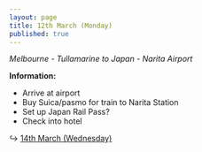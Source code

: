 ```yaml
---
layout: page
title: 12th March (Monday)
published: true
---
```

_Melbourne - Tullamarine to Japan - Narita Airport_


**Information:**

- Arrive at airport
- Buy Suica/pasmo for train to Narita Station
- Set up Japan Rail Pass?
- Check into hotel

↪ [14th March (Wednesday)](/days/14mar)
